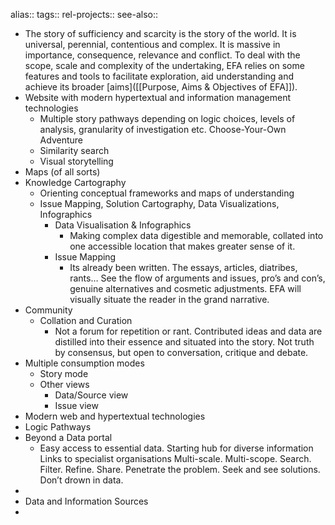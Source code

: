 alias::
tags::
rel-projects::
see-also::
- The story of sufficiency and scarcity is the story of the world. It is universal, perennial, contentious and complex. It is massive in importance, consequence, relevance and conflict. To deal with the scope, scale and complexity of the undertaking, EFA relies on some features and tools to facilitate exploration, aid understanding and achieve its broader [aims]([[Purpose, Aims & Objectives of EFA]]).
- Website with modern hypertextual and information management technologies
	- Multiple story pathways depending on logic choices, levels of analysis, granularity of investigation etc. Choose-Your-Own Adventure
	- Similarity search
	- Visual storytelling
- Maps (of all sorts)
- Knowledge Cartography
	- Orienting conceptual frameworks and maps of understanding
	- Issue Mapping, Solution Cartography, Data Visualizations, Infographics
		- Data Visualisation & Infographics
			- Making complex data digestible and memorable, collated into one accessible location that makes greater sense of it.
		- Issue Mapping
			- Its already been written. The essays, articles, diatribes, rants…   See the flow of arguments and issues, pro’s and con’s, genuine alternatives and cosmetic adjustments.  EFA will visually situate the reader in the grand narrative.
- Community
	- Collation and Curation
		- Not a forum for repetition or rant. Contributed ideas and data are distilled into their essence and situated into the story. Not truth by consensus, but open to conversation, critique and debate.
- Multiple consumption modes
	- Story mode
	- Other views
		- Data/Source view
		- Issue view
- Modern web and hypertextual technologies
- Logic Pathways
- Beyond a Data portal
	- Easy access to essential data. Starting hub for diverse information  Links to specialist organisations Multi-scale. Multi-scope. Search. Filter. Refine. Share.    Penetrate the problem. Seek and see solutions. Don’t drown in data.
-
- Data and Information Sources
-